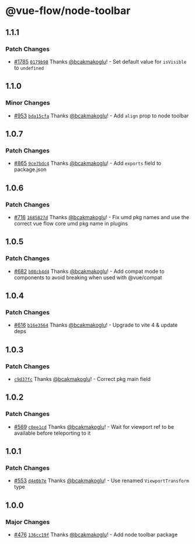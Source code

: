 # @vue-flow/node-toolbar

## 1.1.1

### Patch Changes

- [#1785](https://github.com/bcakmakoglu/vue-flow/pull/1785) [`0179b98`](https://github.com/bcakmakoglu/vue-flow/commit/0179b982cc7a74d4aa99b4a5c1ba815e0cd4db28) Thanks [@bcakmakoglu](https://github.com/bcakmakoglu)! - Set default value for `isVisible` to `undefined`

## 1.1.0

### Minor Changes

- [#953](https://github.com/bcakmakoglu/vue-flow/pull/953) [`bda15cfa`](https://github.com/bcakmakoglu/vue-flow/commit/bda15cfa790ae479e95827b940c0043448f7f89c) Thanks [@bcakmakoglu](https://github.com/bcakmakoglu)! - Add `align` prop to node toolbar

## 1.0.7

### Patch Changes

- [#865](https://github.com/bcakmakoglu/vue-flow/pull/865) [`9ce7bdc4`](https://github.com/bcakmakoglu/vue-flow/commit/9ce7bdc4908dda4dea299e5f469b252ac20a12ab) Thanks [@bcakmakoglu](https://github.com/bcakmakoglu)! - Add `exports` field to package.json

## 1.0.6

### Patch Changes

- [#716](https://github.com/bcakmakoglu/vue-flow/pull/716) [`1685827d`](https://github.com/bcakmakoglu/vue-flow/commit/1685827d0ea1dc9864f95a1b3a54fbc43a296e5d) Thanks [@bcakmakoglu](https://github.com/bcakmakoglu)! - Fix umd pkg names and use the correct vue flow core umd pkg name in plugins

## 1.0.5

### Patch Changes

- [#682](https://github.com/bcakmakoglu/vue-flow/pull/682) [`b08cb4d4`](https://github.com/bcakmakoglu/vue-flow/commit/b08cb4d45904c229d9ecda5e3cb477cbb7a6acaf) Thanks [@bcakmakoglu](https://github.com/bcakmakoglu)! - Add compat mode to components to avoid breaking when used with @vue/compat

## 1.0.4

### Patch Changes

- [#616](https://github.com/bcakmakoglu/vue-flow/pull/616) [`b16e3564`](https://github.com/bcakmakoglu/vue-flow/commit/b16e3564708c5429ad594156341fa3e95f84d3b2) Thanks [@bcakmakoglu](https://github.com/bcakmakoglu)! - Upgrade to vite 4 & update deps

## 1.0.3

### Patch Changes

- [`c9d37fc`](https://github.com/bcakmakoglu/vue-flow/commit/c9d37fcad85e6f7643d3905d34a2d2c6566b3977) Thanks [@bcakmakoglu](https://github.com/bcakmakoglu)! - Correct pkg main field

## 1.0.2

### Patch Changes

- [#569](https://github.com/bcakmakoglu/vue-flow/pull/569) [`c0ee1cd`](https://github.com/bcakmakoglu/vue-flow/commit/c0ee1cdfdc70ea61766b02de8f8acb4f0cad8bac) Thanks [@bcakmakoglu](https://github.com/bcakmakoglu)! - Wait for viewport ref to be available before teleporting to it

## 1.0.1

### Patch Changes

- [#553](https://github.com/bcakmakoglu/vue-flow/pull/553) [`d4e0b7e`](https://github.com/bcakmakoglu/vue-flow/commit/d4e0b7eb1ed1cadab1ec778f2e71cf57ba8cd23e) Thanks [@bcakmakoglu](https://github.com/bcakmakoglu)! - Use renamed `ViewportTransform` type

## 1.0.0

### Major Changes

- [#476](https://github.com/bcakmakoglu/vue-flow/pull/476) [`136cc19f`](https://github.com/bcakmakoglu/vue-flow/commit/136cc19fe29a16bc139655f8ce491fe94b1182e8) Thanks [@bcakmakoglu](https://github.com/bcakmakoglu)! - Add node toolbar package
